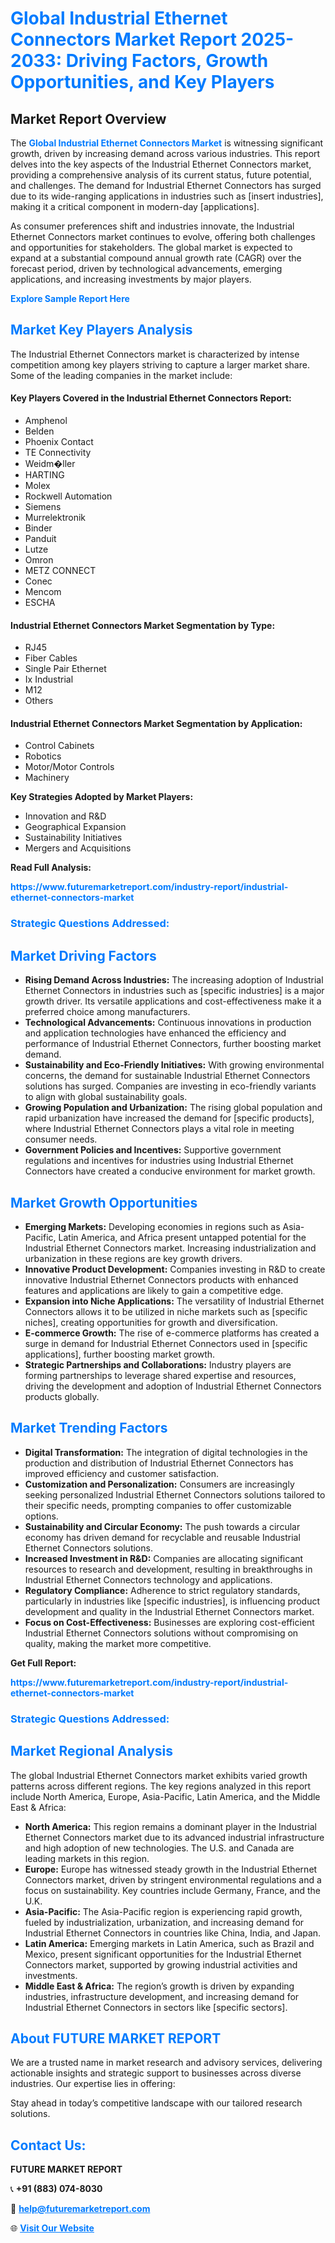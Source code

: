 <h1 style="color: #007BFF;">Global Industrial Ethernet Connectors Market Report 2025-2033: Driving Factors, Growth Opportunities, and Key Players</h1>

<section id="overview">
<h2>Market Report Overview</h2>
<p>The <a href="https://www.futuremarketreport.com/industry-report/industrial-ethernet-connectors-market" style="color: #007BFF; text-decoration: none;"><strong>Global Industrial Ethernet Connectors Market</strong></a> is witnessing significant growth, driven by increasing demand across various industries. This report delves into the key aspects of the Industrial Ethernet Connectors market, providing a comprehensive analysis of its current status, future potential, and challenges. The demand for Industrial Ethernet Connectors has surged due to its wide-ranging applications in industries such as [insert industries], making it a critical component in modern-day [applications].</p>
<p>As consumer preferences shift and industries innovate, the Industrial Ethernet Connectors market continues to evolve, offering both challenges and opportunities for stakeholders. The global market is expected to expand at a substantial compound annual growth rate (CAGR) over the forecast period, driven by technological advancements, emerging applications, and increasing investments by major players.</p>
</section>

<section id="overview">
<p><a href="https://www.futuremarketreport.com/request-sample/reportId=28857" style="color: #007BFF; text-decoration: none;"><strong>Explore Sample Report Here</strong></a></p>
</section>

<section id="key-players">
<h2 style="color: #007BFF;">Market Key Players Analysis</h2>
<p>The Industrial Ethernet Connectors market is characterized by intense competition among key players striving to capture a larger market share. Some of the leading companies in the market include:</p>
<h4>Key Players Covered in the Industrial Ethernet Connectors Report:</h4>
<ul><li>Amphenol</li><li>Belden</li><li>Phoenix Contact</li><li>TE Connectivity</li><li>Weidm�ller</li><li>HARTING</li><li>Molex</li><li>Rockwell Automation</li><li>Siemens</li><li>Murrelektronik</li><li>Binder</li><li>Panduit</li><li>Lutze</li><li>Omron</li><li>METZ CONNECT</li><li>Conec</li><li>Mencom</li><li>ESCHA</li></ul>
<h4>Industrial Ethernet Connectors Market Segmentation by Type:</h4>
<ul><li>RJ45</li><li>Fiber Cables</li><li>Single Pair Ethernet</li><li>Ix Industrial</li><li>M12</li><li>Others</li></ul>

<h4>Industrial Ethernet Connectors Market Segmentation by Application:</h4>
<ul><li>Control Cabinets</li><li>Robotics</li><li>Motor/Motor Controls</li><li>Machinery</li></ul>
<p><strong>Key Strategies Adopted by Market Players:</strong></p>
<ul>
<li>Innovation and R&D</li>
<li>Geographical Expansion</li>
<li>Sustainability Initiatives</li>
<li>Mergers and Acquisitions</li>
</ul>
</section>

<section>
<p><strong>Read Full Analysis: </strong></p><a href="https://www.futuremarketreport.com/industry-report/industrial-ethernet-connectors-market" style="color: #007BFF; text-decoration: none;"><strong>https://www.futuremarketreport.com/industry-report/industrial-ethernet-connectors-market</strong></a>
<h3 style="color: #007BFF;">Strategic Questions Addressed:</h3>
</section>

<section id="driving-factors">
<h2 style="color: #007BFF;">Market Driving Factors</h2>
<ul>
<li><strong>Rising Demand Across Industries:</strong> The increasing adoption of Industrial Ethernet Connectors in industries such as [specific industries] is a major growth driver. Its versatile applications and cost-effectiveness make it a preferred choice among manufacturers.</li>
<li><strong>Technological Advancements:</strong> Continuous innovations in production and application technologies have enhanced the efficiency and performance of Industrial Ethernet Connectors, further boosting market demand.</li>
<li><strong>Sustainability and Eco-Friendly Initiatives:</strong> With growing environmental concerns, the demand for sustainable Industrial Ethernet Connectors solutions has surged. Companies are investing in eco-friendly variants to align with global sustainability goals.</li>
<li><strong>Growing Population and Urbanization:</strong> The rising global population and rapid urbanization have increased the demand for [specific products], where Industrial Ethernet Connectors plays a vital role in meeting consumer needs.</li>
<li><strong>Government Policies and Incentives:</strong> Supportive government regulations and incentives for industries using Industrial Ethernet Connectors have created a conducive environment for market growth.</li>
</ul>
</section>

<section id="growth-opportunities">
<h2 style="color: #007BFF;">Market Growth Opportunities</h2>
<ul>
<li><strong>Emerging Markets:</strong> Developing economies in regions such as Asia-Pacific, Latin America, and Africa present untapped potential for the Industrial Ethernet Connectors market. Increasing industrialization and urbanization in these regions are key growth drivers.</li>
<li><strong>Innovative Product Development:</strong> Companies investing in R&D to create innovative Industrial Ethernet Connectors products with enhanced features and applications are likely to gain a competitive edge.</li>
<li><strong>Expansion into Niche Applications:</strong> The versatility of Industrial Ethernet Connectors allows it to be utilized in niche markets such as [specific niches], creating opportunities for growth and diversification.</li>
<li><strong>E-commerce Growth:</strong> The rise of e-commerce platforms has created a surge in demand for Industrial Ethernet Connectors used in [specific applications], further boosting market growth.</li>
<li><strong>Strategic Partnerships and Collaborations:</strong> Industry players are forming partnerships to leverage shared expertise and resources, driving the development and adoption of Industrial Ethernet Connectors products globally.</li>
</ul>
</section>

<section id="trending-factors">
<h2 style="color: #007BFF;">Market Trending Factors</h2>
<ul>
<li><strong>Digital Transformation:</strong> The integration of digital technologies in the production and distribution of Industrial Ethernet Connectors has improved efficiency and customer satisfaction.</li>
<li><strong>Customization and Personalization:</strong> Consumers are increasingly seeking personalized Industrial Ethernet Connectors solutions tailored to their specific needs, prompting companies to offer customizable options.</li>
<li><strong>Sustainability and Circular Economy:</strong> The push towards a circular economy has driven demand for recyclable and reusable Industrial Ethernet Connectors solutions.</li>
<li><strong>Increased Investment in R&D:</strong> Companies are allocating significant resources to research and development, resulting in breakthroughs in Industrial Ethernet Connectors technology and applications.</li>
<li><strong>Regulatory Compliance:</strong> Adherence to strict regulatory standards, particularly in industries like [specific industries], is influencing product development and quality in the Industrial Ethernet Connectors market.</li>
<li><strong>Focus on Cost-Effectiveness:</strong> Businesses are exploring cost-efficient Industrial Ethernet Connectors solutions without compromising on quality, making the market more competitive.</li>
</ul>
</section>

<section>
<p><strong>Get Full Report: </strong></p><a href="https://www.futuremarketreport.com/industry-report/industrial-ethernet-connectors-market" style="color: #007BFF; text-decoration: none;"><strong>https://www.futuremarketreport.com/industry-report/industrial-ethernet-connectors-market</strong></a>
<h3 style="color: #007BFF;">Strategic Questions Addressed:</h3>
</section>


<section id="regional-analysis">
<h2 style="color: #007BFF;">Market Regional Analysis</h2>
<p>The global Industrial Ethernet Connectors market exhibits varied growth patterns across different regions. The key regions analyzed in this report include North America, Europe, Asia-Pacific, Latin America, and the Middle East & Africa:</p>
<ul>
<li><strong>North America:</strong> This region remains a dominant player in the Industrial Ethernet Connectors market due to its advanced industrial infrastructure and high adoption of new technologies. The U.S. and Canada are leading markets in this region.</li>
<li><strong>Europe:</strong> Europe has witnessed steady growth in the Industrial Ethernet Connectors market, driven by stringent environmental regulations and a focus on sustainability. Key countries include Germany, France, and the U.K.</li>
<li><strong>Asia-Pacific:</strong> The Asia-Pacific region is experiencing rapid growth, fueled by industrialization, urbanization, and increasing demand for Industrial Ethernet Connectors in countries like China, India, and Japan.</li>
<li><strong>Latin America:</strong> Emerging markets in Latin America, such as Brazil and Mexico, present significant opportunities for the Industrial Ethernet Connectors market, supported by growing industrial activities and investments.</li>
<li><strong>Middle East & Africa:</strong> The region’s growth is driven by expanding industries, infrastructure development, and increasing demand for Industrial Ethernet Connectors in sectors like [specific sectors].</li>
</ul>
</section>

<footer>
<h2 style="color: #007BFF;">About FUTURE MARKET REPORT</h2>
<p>We are a trusted name in market research and advisory services, delivering actionable insights and strategic support to businesses across diverse industries. Our expertise lies in offering:</p>

<p>Stay ahead in today’s competitive landscape with our tailored research solutions.</p>

<h2 style="color: #007BFF;">Contact Us:</h2>
<p><strong>FUTURE MARKET REPORT</strong></p>
<p>📞 <strong>+91 (883) 074-8030</strong></p>
<p>📧 <strong><a href="mailto:help@futuremarketreport.com" style="color: #007BFF;">help@futuremarketreport.com</a></strong></p>
<p>🌐 <strong><a href="https://www.futuremarketreport.com/" style="color: #007BFF;">Visit Our Website</a></strong></p>
</footer>